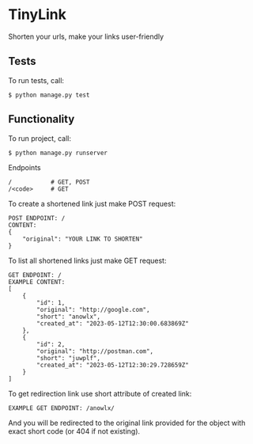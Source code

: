# TinyLink
Shorten your urls, make your links user-friendly

## Tests

To run tests, call:

```
$ python manage.py test
```

## Functionality

To run project, call:

```
$ python manage.py runserver
```

Endpoints
```
/           # GET, POST
/<code>     # GET
```

To create a shortened link just make POST request:
```
POST ENDPOINT: /
CONTENT:
{
    "original": "YOUR LINK TO SHORTEN"
}
```

To list all shortened links just make GET request:
```
GET ENDPOINT: /
EXAMPLE CONTENT:
[
    {
        "id": 1,
        "original": "http://google.com",
        "short": "anowlx",
        "created_at": "2023-05-12T12:30:00.683869Z"
    },
    {
        "id": 2,
        "original": "http://postman.com",
        "short": "juwplf",
        "created_at": "2023-05-12T12:30:29.728659Z"
    }
]
```

To get redirection link use short attribute of created link:

```
EXAMPLE GET ENDPOINT: /anowlx/
```
And you will be redirected to the original link provided 
for the object with exact short code (or 404 if not existing).